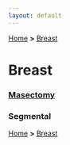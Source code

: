 ```yaml
---
layout: default
---
```

[Home](./../) **>** [Breast](./breast.html)

# Breast
### [Masectomy](./masectomy.html)
### Segmental

[Home](./../) **>** [Breast](./breast.html)
